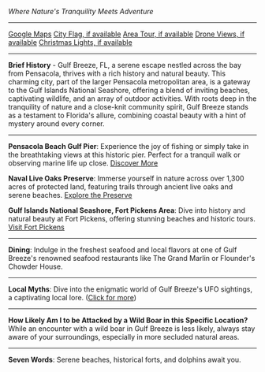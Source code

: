 *Where Nature's Tranquility Meets Adventure*

---

[Google Maps](https://www.google.com/maps/place/Gulf+Breeze,+FL/data=!3m1!1e3)
[City Flag, if available](https://www.google.com/search?tbm=isch&q=Gulf+Breeze+FL+Flag+Picture)
[Area Tour, if available](https://www.youtube.com/results?search_query=Gulf+Breeze+FL+4k+tour)
[Drone Views, if available](https://www.youtube.com/results?search_query=Gulf+Breeze+FL+4k+drone)
[Christmas Lights, if available](https://www.youtube.com/results?search_query=Gulf+Breeze+FL+christmas+lights)

---

**Brief History** - Gulf Breeze, FL, a serene escape nestled across the bay from Pensacola, thrives with a rich history and natural beauty. This charming city, part of the larger Pensacola metropolitan area, is a gateway to the Gulf Islands National Seashore, offering a blend of inviting beaches, captivating wildlife, and an array of outdoor activities. With roots deep in the tranquility of nature and a close-knit community spirit, Gulf Breeze stands as a testament to Florida's allure, combining coastal beauty with a hint of mystery around every corner.

---

**Pensacola Beach Gulf Pier**: Experience the joy of fishing or simply take in the breathtaking views at this historic pier. Perfect for a tranquil walk or observing marine life up close.
[Discover More](https://www.youtube.com/results?search_query=Gulf+Breeze+FL+Pensacola+Beach+Gulf+Pier)

**Naval Live Oaks Preserve**: Immerse yourself in nature across over 1,300 acres of protected land, featuring trails through ancient live oaks and serene beaches.
[Explore the Preserve](https://www.youtube.com/results?search_query=Gulf+Breeze+FL+Naval+Live+Oaks+Preserve)

**Gulf Islands National Seashore, Fort Pickens Area**: Dive into history and natural beauty at Fort Pickens, offering stunning beaches and historic tours.
[Visit Fort Pickens](https://www.youtube.com/results?search_query=Gulf+Breeze+FL+Fort+Pickens)

---

**Dining**: Indulge in the freshest seafood and local flavors at one of Gulf Breeze's renowned seafood restaurants like The Grand Marlin or Flounder's Chowder House.

---

**Local Myths**: Dive into the enigmatic world of Gulf Breeze's UFO sightings, a captivating local lore.
([Click for more](https://www.google.com/search?q=Gulf+Breeze+FL+UFO))

---

**How Likely Am I to be Attacked by a Wild Boar in this Specific Location?** While an encounter with a wild boar in Gulf Breeze is less likely, always stay aware of your surroundings, especially in more secluded natural areas.

---

**Seven Words**: Serene beaches, historical forts, and dolphins await you.